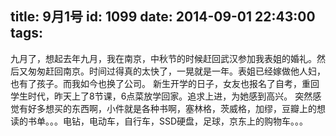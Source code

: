 title: 9月1号
id: 1099
date: 2014-09-01 22:43:00
tags:
---

   九月了，想起去年九月，我在南京，中秋节的时候赶回武汉参加我表姐的婚礼。然后又匆匆赶回南京。时间过得真的太快了，一晃就是一年。表姐已经嫁做他人妇，也有了孩子。而我如今也换了公司。
   新生开学的日子，女友也报名了自考，重回学生时代，昨天上了8节课，6点菜放学回家。追求上进，为她感到高兴。
   突然感觉有好多想买的东西啊，小件就是各种书啊，塞林格，茨威格，加缪，豆瓣上的想读的书单。。。电钻，电动车，自行车，SSD硬盘，足球，京东上的购物车。。。
    
